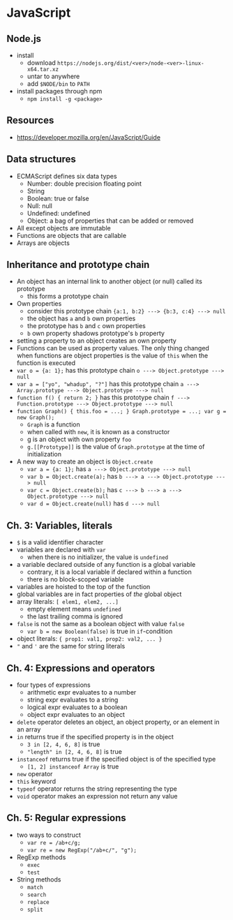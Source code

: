 JavaScript
==========

## Node.js

- install
  - download `https://nodejs.org/dist/<ver>/node-<ver>-linux-x64.tar.xz`
  - untar to anywhere
  - add `$NODE/bin` to `PATH`
- install packages through npm
  - `npm install -g <package>`

## Resources

- <https://developer.mozilla.org/en/JavaScript/Guide>

## Data structures

- ECMAScript defines six data types
  - Number: double precision floating point
  - String
  - Boolean: true or false
  - Null: null
  - Undefined: undefined
  - Object: a bag of properties that can be added or removed
- All except objects are immutable
- Functions are objects that are callable
- Arrays are objects

## Inheritance and prototype chain

- An object has an internal link to another object (or null) called its
  prototype
  - this forms a prototype chain
- Own properties
  - consider this prototype chain
    `{a:1, b:2} ---> {b:3, c:4} ---> null`
  - the object has `a` and `b` own properties
  - the prototype has `b` and `c` own properties
  - `b` own property shadows prototype's `b` property
- setting a property to an object creates an own property
- Functions can be used as property values.  The only thing changed when
  functions are object properties is the value of `this` when the function is
  executed
- `var o = {a: 1};` has this prototype chain
  `o ---> Object.prototype ---> null`
- `var a = ["yo", "whadup", "?"]` has this prototype chain
  `a ---> Array.prototype ---> Object.prototype ---> null`
- `function f() { return 2; }` has this prototype chain
  `f ---> Function.prototype ---> Object.prototype ---> null`
- `function Graph() { this.foo = ...; } Graph.prototype = ...; var g = new Graph();`
  - `Graph` is a function
  - when called with `new`, it is known as a constructor
  - g is an object with own property `foo`
  - `g.[[Prototype]]` is the value of `Graph.prototype` at the time of
    initialization
- A new way to create an object is `Object.create`
  - `var a = {a: 1};` has `a ---> Object.prototype ---> null`
  - `var b = Object.create(a);` has `b ---> a ---> Object.prototype ---> null`
  - `var c = Object.create(b);` has `c ---> b ---> a ---> Object.prototype ---> null`
  - `var d = Object.create(null)` has `d ---> null`

## Ch. 3: Variables, literals

- `$` is a valid identifier character
- variables are declared with `var`
  - when there is no initializer, the value is `undefined`
- a variable declared outside of any function is a global variable
  - contrary, it is a local variable if declared within a function
  - there is no block-scoped variable
- variables are hoisted to the top of the function
- global variables are in fact properties of _the_ global object
- array literals: `[ elem1, elem2, ...]`
  - empty element means `undefined`
  - the last trailing comma is ignored
- `false` is not the same as a boolean object with value `false`
  - `var b = new Boolean(false)` is true in `if`-condition
- object literals: `{ prop1: val1, prop2: val2, ... }`
- `"` and `'` are the same for string literals

## Ch. 4: Expressions and operators

- four types of expressions
  - arithmetic expr evaluates to a number
  - string expr evaluates to a string
  - logical expr evaluates to a boolean
  - object expr evaluates to an object
- `delete` operator deletes an object, an object property, or an element in an
  array
- `in` returns true if the specified property is in the object
  - `3 in [2, 4, 6, 8]` is true
  - `"length" in [2, 4, 6, 8]` is true
- `instanceof` returns true if the specified object is of the specified type
  - `[1, 2] instanceof Array` is true
- `new` operator
- `this` keyword
- `typeof` operator returns the string representing the type
- `void` operator makes an expression not return any value

## Ch. 5: Regular expressions

- two ways to construct
  - `var re = /ab+c/g;`
  - `var re = new RegExp("/ab+c/", "g");`
- RegExp methods
  - `exec`
  - `test`
- String methods
  - `match`
  - `search`
  - `replace`
  - `split`

